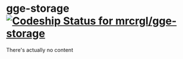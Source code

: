 # gge-storage [ ![Codeship Status for mrcrgl/gge-storage](https://codeship.com/projects/9b99ce70-c0f2-0132-1139-12d20e7f166a/status?branch=master)](https://codeship.com/projects/73369)

There's actually no content
